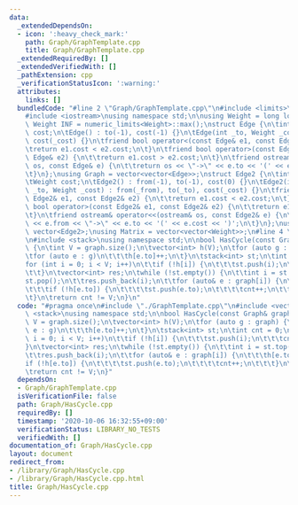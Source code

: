 ```yaml
---
data:
  _extendedDependsOn:
  - icon: ':heavy_check_mark:'
    path: Graph/GraphTemplate.cpp
    title: Graph/GraphTemplate.cpp
  _extendedRequiredBy: []
  _extendedVerifiedWith: []
  _pathExtension: cpp
  _verificationStatusIcon: ':warning:'
  attributes:
    links: []
  bundledCode: "#line 2 \"Graph/GraphTemplate.cpp\"\n#include <limits>\n#include <vector>\n\
    #include <iostream>\nusing namespace std;\n\nusing Weight = long long;\nconstexpr\
    \ Weight INF = numeric_limits<Weight>::max();\nstruct Edge {\n\tint to;\n\tWeight\
    \ cost;\n\tEdge() : to(-1), cost(-1) {}\n\tEdge(int _to, Weight _cost = 1) : to(_to),\
    \ cost(_cost) {}\n\tfriend bool operator<(const Edge& e1, const Edge& e2) {\n\t\
    \treturn e1.cost < e2.cost;\n\t}\n\tfriend bool operator>(const Edge& e1, const\
    \ Edge& e2) {\n\t\treturn e1.cost > e2.cost;\n\t}\n\tfriend ostream& operator<<(ostream&\
    \ os, const Edge& e) {\n\t\treturn os << \"->\" << e.to << '(' << e.cost << ')';\n\
    \t}\n};\nusing Graph = vector<vector<Edge>>;\nstruct Edge2 {\n\tint from, to;\n\
    \tWeight cost;\n\tEdge2() : from(-1), to(-1), cost(0) {}\n\tEdge2(int _from, int\
    \ _to, Weight _cost) : from(_from), to(_to), cost(_cost) {}\n\tfriend bool operator<(const\
    \ Edge2& e1, const Edge2& e2) {\n\t\treturn e1.cost < e2.cost;\n\t}\n\tfriend\
    \ bool operator>(const Edge2& e1, const Edge2& e2) {\n\t\treturn e1.cost > e2.cost;\n\
    \t}\n\tfriend ostream& operator<<(ostream& os, const Edge2& e) {\n\t\treturn os\
    \ << e.from << \"->\" << e.to << '(' << e.cost << ')';\n\t}\n};\nusing Edges =\
    \ vector<Edge2>;\nusing Matrix = vector<vector<Weight>>;\n#line 4 \"Graph/HasCycle.cpp\"\
    \n#include <stack>\nusing namespace std;\n\nbool HasCycle(const Graph& graph)\
    \ {\n\tint V = graph.size();\n\tvector<int> h(V);\n\tfor (auto g : graph) {\n\t\
    \tfor (auto e : g)\n\t\t\th[e.to]++;\n\t}\n\tstack<int> st;\n\tint cnt = 0;\n\t\
    for (int i = 0; i < V; i++)\n\t\tif (!h[i]) {\n\t\t\tst.push(i);\n\t\t\tcnt++;\n\
    \t\t}\n\tvector<int> res;\n\twhile (!st.empty()) {\n\t\tint i = st.top();\n\t\t\
    st.pop();\n\t\tres.push_back(i);\n\t\tfor (auto& e : graph[i]) {\n\t\t\th[e.to]--;\n\
    \t\t\tif (!h[e.to]) {\n\t\t\t\tst.push(e.to);\n\t\t\t\tcnt++;\n\t\t\t}\n\t\t}\n\
    \t}\n\treturn cnt != V;\n}\n"
  code: "#pragma once\n#include \"./GraphTemplate.cpp\"\n#include <vector>\n#include\
    \ <stack>\nusing namespace std;\n\nbool HasCycle(const Graph& graph) {\n\tint\
    \ V = graph.size();\n\tvector<int> h(V);\n\tfor (auto g : graph) {\n\t\tfor (auto\
    \ e : g)\n\t\t\th[e.to]++;\n\t}\n\tstack<int> st;\n\tint cnt = 0;\n\tfor (int\
    \ i = 0; i < V; i++)\n\t\tif (!h[i]) {\n\t\t\tst.push(i);\n\t\t\tcnt++;\n\t\t\
    }\n\tvector<int> res;\n\twhile (!st.empty()) {\n\t\tint i = st.top();\n\t\tst.pop();\n\
    \t\tres.push_back(i);\n\t\tfor (auto& e : graph[i]) {\n\t\t\th[e.to]--;\n\t\t\t\
    if (!h[e.to]) {\n\t\t\t\tst.push(e.to);\n\t\t\t\tcnt++;\n\t\t\t}\n\t\t}\n\t}\n\
    \treturn cnt != V;\n}"
  dependsOn:
  - Graph/GraphTemplate.cpp
  isVerificationFile: false
  path: Graph/HasCycle.cpp
  requiredBy: []
  timestamp: '2020-10-06 16:32:55+09:00'
  verificationStatus: LIBRARY_NO_TESTS
  verifiedWith: []
documentation_of: Graph/HasCycle.cpp
layout: document
redirect_from:
- /library/Graph/HasCycle.cpp
- /library/Graph/HasCycle.cpp.html
title: Graph/HasCycle.cpp
---
```

